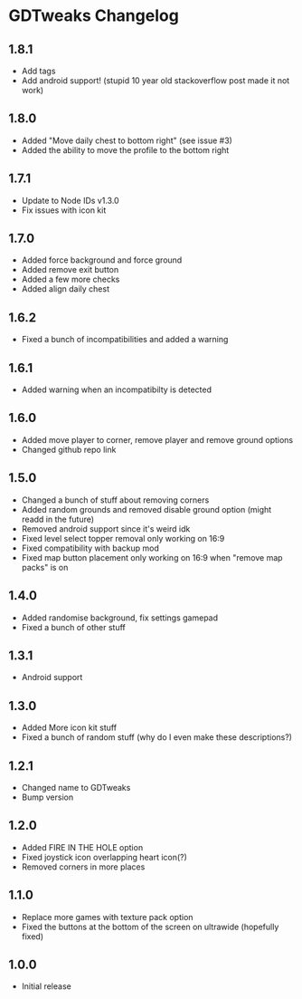 # GDTweaks Changelog
## 1.8.1
- Add tags
- Add android support! (stupid 10 year old stackoverflow post made it not work)
## 1.8.0
- Added "Move daily chest to bottom right" (see issue #3)
- Added the ability to move the profile to the bottom right
## 1.7.1
- Update to Node IDs v1.3.0
- Fix issues with icon kit
## 1.7.0
- Added force background and force ground
- Added remove exit button
- Added a few more checks
- Added align daily chest
## 1.6.2
- Fixed a bunch of incompatibilities and added a warning
## 1.6.1
- Added warning when an incompatibilty is detected
## 1.6.0
- Added move player to corner, remove player and remove ground options
- Changed github repo link
## 1.5.0
- Changed a bunch of stuff about removing corners
- Added random grounds and removed disable ground option (might readd in the future)
- Removed android support since it's weird idk
- Fixed level select topper removal only working on 16:9
- Fixed compatibility with backup mod
- Fixed map button placement only working on 16:9 when "remove map packs" is on
## 1.4.0
- Added randomise background, fix settings gamepad
- Fixed a bunch of other stuff
## 1.3.1
- Android support
## 1.3.0
- Added More icon kit stuff
- Fixed a bunch of random stuff (why do I even make these descriptions?)
## 1.2.1
- Changed name to GDTweaks
- Bump version
## 1.2.0
- Added FIRE IN THE HOLE option
- Fixed joystick icon overlapping heart icon(?)
- Removed corners in more places
## 1.1.0
- Replace more games with texture pack option
- Fixed the buttons at the bottom of the screen on ultrawide (hopefully fixed)
## 1.0.0
- Initial release

